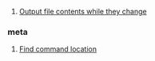  1. [Output file contents while they change](https://unix.stackexchange.com/questions/45626/output-file-contents-while-they-change)
### meta

 1. [Find command location]
 
[Find command location]: https://superuser.com/questions/830656/debian-linux-usr-bin-nologin-missing
